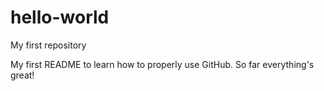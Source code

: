 # hello-world
My first repository

My first README to learn how to properly use GitHub. So far everything's great!
